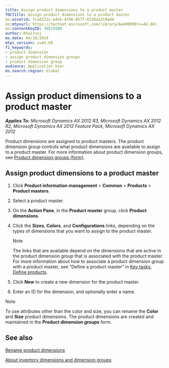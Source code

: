 ```yaml
---
title: Assign product dimensions to a product master
TOCTitle: Assign product dimensions to a product master
ms:assetid: fca8322c-a4e5-4f06-857f-8330aa319ad4
ms:mtpsurl: https://technet.microsoft.com/library/Aa499899(v=AX.60)
ms:contentKeyID: 39519388
author: Khairunj
ms.date: 04/18/2014
mtps_version: v=AX.60
f1_keywords:
- product dimension
- assign product dimension groups
- product dimension group
audience: Application User
ms.search.region: Global
---
```


# Assign product dimensions to a product master 


_**Applies To:** Microsoft Dynamics AX 2012 R3, Microsoft Dynamics AX 2012 R2, Microsoft Dynamics AX 2012 Feature Pack, Microsoft Dynamics AX 2012_

Product dimensions are assigned to product masters. The product dimension group controls what product dimensions are available to assign to a product master. For more information about product dimension groups, see [Product dimension groups (form)](https://technet.microsoft.com/library/hh227672\(v=ax.60\)).

## Assign product dimensions to a product master

1.  Click **Product information management** \> **Common** \> **Products** \> **Product masters**.

2.  Select a product master.

3.  On the **Action Pane**, in the **Product master** group, click **Product dimensions**.

4.  Click the **Sizes**, **Colors**, and **Configurations** links, depending on the types of dimensions that you want to assign to the product master.
    

    > [!NOTE]
    > <P>The links that are available depend on the dimensions that are active in the product dimension group that is associated with the product master. For more information about how to associate a product dimension group with a product master, see “Define a product master” in <A href="key-tasks-define-products.md">Key tasks: Define products</A>.</P>



5.  Click **New** to create a new dimension for the product master.

6.  Enter an ID for the dimension, and optionally enter a name.


> [!NOTE]
> <P>To use attributes other than the color and size, you can rename the <STRONG>Color</STRONG> and <STRONG>Size</STRONG> product dimensions. The product dimensions are created and maintained in the <STRONG>Product dimension groups</STRONG> form.</P>



## See also

[Rename product dimensions](rename-product-dimensions.md)

[About inventory dimensions and dimension groups](about-inventory-dimensions-and-dimension-groups.md)

  


